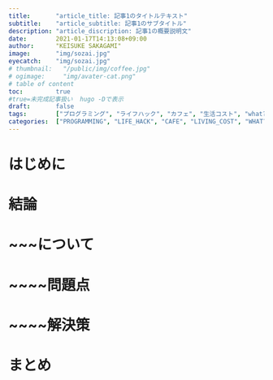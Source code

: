 ```yaml
---
title:       "article_title: 記事1のタイトルテキスト"
subtitle:    "article_subtitle: 記事1のサブタイトル"
description: "article_discription: 記事1の概要説明文"
date:        2021-01-17T14:13:08+09:00
author:      "KEISUKE SAKAGAMI"
image:       "img/sozai.jpg"
eyecatch:    "img/sozai.jpg"
# thumbnail:   "/public/img/coffee.jpg"
# ogimage:     "img/avater-cat.png"
# table of content
toc:         true
#true=未完成記事扱い  hugo -Dで表示
draft:       false
tags:        ["プログラミング", "ライフハック", "カフェ", "生活コスト", "what?", "経済マネー", "健康", "思考感情メモ", "書評", "スピリチュアル", "夢日記", "エンジェルナンバー", "趣味", "サーフィン", "その他"]
categories:  ["PROGRAMMING", "LIFE_HACK", "CAFE", "LIVING_COST", "WHAT?", "ECONOMY", "HEALTH", "THOUGHTS_EMOTIONS_", "BOOK_REVIEW", "SPIRITUAL", "DREM_ANGEL_NUMBER", "HOBBY", "NON_GENRE"]
---
```

# はじめに
# 結論
# ~~~について
# ~~~~問題点
# ~~~~解決策
# まとめ